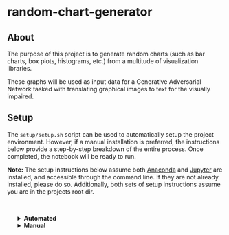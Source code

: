 # random-chart-generator
## About
The purpose of this project is to generate random charts (such as bar charts, box plots, histograms, etc.) from a multitude of visualization libraries.

These graphs will be used as input data for a Generative Adversarial Network tasked with translating graphical images to text for the visually impaired.

## Setup
The `setup/setup.sh` script can be used to automatically setup the project environment. However, if a manual installation is preferred, the instructions below provide a step-by-step breakdown of the entire process. Once completed, the notebook will be ready to run.

**Note:** The setup instructions below assume both [Anaconda](https://www.anaconda.com/products/individual) and [Jupyter](https://jupyter.org/install) are installed, and accessible through the command line. If they are not already installed, please do so. Additionally, both sets of setup instructions assume you are in the projects root dir.

</br>

<ul>
<details>
<summary><b>Automated</b></summary>

1. *Execute the `setup/setup.sh` script*
    ```
    sh setup/setup.sh
    ```
1. *Select created kernel*

    As seen in the following image, switch the kernel to
    ```
    random-graph-generator-kernel
    ```    
</details>

<details>
<summary><b>Manual</b></summary>

1. *Create the conda environment using the `environment.yml` file included in the repository*
    ```
    conda env create -n random-graph-generator -f setup/environment.yml
    ```
1. *Activate the conda environment you just created*
    ```
    conda activate random-graph-generator
    ```
1.  *Install an iPython kernel in the new environment*
    ```
    ipython kernel install --user --name=random-graph-generator-kernel 
    ```
1. *Start Jupyter Notebook*
    ```
    jupyter notebook random_graph_generator.ipynb
    ````
1. *Select created kernel*

    As seen in the following image, switch the kernel to
    ```
    random-graph-generator-kernel
    ```
</details>

</ul>
